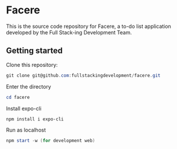 # Facere
This is the source code repository for Facere, a to-do list application developed by the Full Stack-ing Development Team.
## Getting started
Clone this repository:
```powershell
git clone git@github.com:fullstackingdevelopment/facere.git
```

Enter the directory
```powershell
cd facere
```

Install expo-cli
```powershell
npm install i expo-cli
```

Run as localhost
```powershell
npm start -w (for development web)
```

